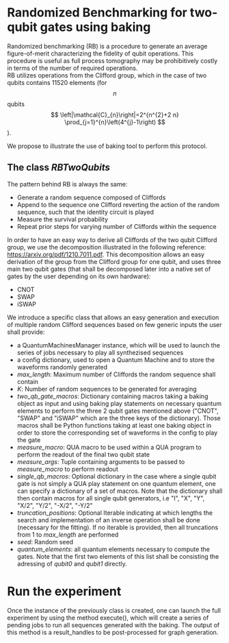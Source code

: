# Randomized Benchmarking for two-qubit gates using baking

Randomized benchmarking (RB) is a procedure to generate an 
average figure-of-merit characterizing the fidelity of 
qubit operations. This procedure is useful as full process tomography 
may be prohibitively costly in terms of the number of required operations.   
RB utilizes operations from the Clifford group, which in the case of two qubits contains 11520 elements
(for $$n$$ qubits $$
\left|\mathcal{C}_{n}\right|=2^{n^{2}+2 n} \prod_{j=1}^{n}\left(4^{j}-1\right)
$$).

We propose to illustrate the use of baking tool to perform this protocol.

## The class *RBTwoQubits*

The pattern behind RB is always the same: 
- Generate a random sequence composed of Cliffords
- Append to the sequence one Clifford reverting the action of the random sequence, such that the identity circuit is played
- Measure the survival probability
- Repeat prior steps for varying number of Cliffords within the sequence

In order to have an easy way to derive all Cliffords of the two qubit Clifford group, 
we use the decomposition illustrated in the following reference: https://arxiv.org/pdf/1210.7011.pdf.
This decomposition allows an easy derivation of the group from the Clifford group for one qubit, and uses three main two qubit gates
(that shall be decomposed later into a native set of gates by the user depending on its own hardware):
- CNOT
- SWAP
- iSWAP

We introduce a specific class that allows an easy generation and execution of multiple random Clifford sequences based on 
few generic inputs the user shall provide:
- a  QuantumMachinesManager instance, which will be used to launch  the series of jobs necessary to play all synthezised sequences 
- a config dictionary, used to open a Quantum Machine and to store the waveforms randomly generated
- *max_length*: Maximum number of Cliffords the random sequence shall contain
- *K*: Number of random sequences to be generated for averaging
- *two_qb_gate_macros*: Dictionary containing macros taking a baking object as input and using
 baking play statements on necessary quantum elements to perform the three 2 qubit gates mentioned above ("CNOT", "SWAP" and "iSWAP" which are the three keys of the dictionary).
Those macros shall be Python functions taking at least one baking object in order to store the corresponding set of waveforms in the config to play the gate
- *measure_macro*: QUA macro to be used within a QUA program to perform the readout of the final two qubit state
- *measure_args*: Tuple containing arguments to be passed to *measure_macro* to perform readout
- *single_qb_macros*: Optional dictionary in the case where a single qubit gate is not simply a QUA play statement on one quantum element, one can specify a dictionary of 
a set of macros. Note that the dictionary shall then contain macros for all single qubit generators, i.e "I", "X", "Y", "X/2", "Y/2", "-X/2", "-Y/2"
- *truncation_positions*: Optional Iterable indicating at which lengths the search and implementation of an inverse operation shall be done (necessary for the fitting).
If no iterable is provided, then all truncations from 1 to *max_length* are performed
- *seed*: Random seed
- *quantum_elements*: all quantum elements necessary to compute the gates. Note that the first two elements of this list shall be consisting the adressing of *qubit0* and *qubit1* directly.

# Run the experiment
Once the instance of the previously class is created,
one can launch the full experiment by using the method execute(), which will create a series of pending jobs to run all sequences generated with the baking.
The output of this method is a result_handles to be post-processed for graph generation.

